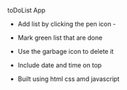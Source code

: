 toDoList App 

- Add list by clicking the pen icon -
  
- Mark green list that are done 
  
- Use the garbage icon to delete it

- Include date and time on top 

- Built using html css amd javascript
